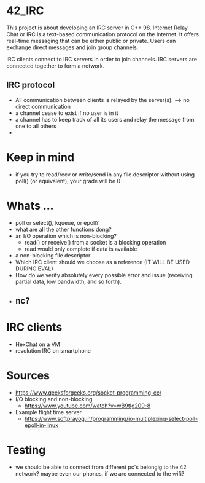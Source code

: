 # 42_IRC

This project is about developing an IRC server in C++ 98. Internet Relay Chat or IRC is a text-based communication protocol on the Internet.
It offers real-time messaging that can be either public or private. Users can exchange direct messages and join group channels.

IRC clients connect to IRC servers in order to join channels. 
IRC servers are connected together to form a network.

## IRC protocol
- All communication between clients is relayed by the
   server(s). --> no direct communication
- a channel cease to exist if no user is in it
- a channel has to keep track of all its users and relay the message from one to all others
- 

# Keep in mind
- if you try to read/recv or write/send in any file descriptor without using poll() (or equivalent), your grade will be 0

# Whats ...
- poll or select(), kqueue, or epoll?
- what are all the other functions dong?
- an I/O operation which is non-blocking?
	- read() or receive() from a socket is a blocking operation
	- read would only complete if data is available
- a non-blocking file descriptor
- Which IRC client should we choose as a reference (IT WILL BE USED DURING EVAL)
- How do we verify absolutely every possible error and issue (receiving partial data, low bandwidth,
and so forth).
- nc?
	- 

# IRC clients
- HexChat on a VM
- revolution IRC on smartphone


# Sources
- https://www.geeksforgeeks.org/socket-programming-cc/
- I/O blocking and non-blocking
	- https://www.youtube.com/watch?v=wB9tIg209-8
- Example flight time server
	- https://www.softprayog.in/programming/io-multiplexing-select-poll-epoll-in-linux

# Testing
- we should be able to connect from different pc's belongig to the 42 network? maybe even our phones, if we are connected to the wifi?